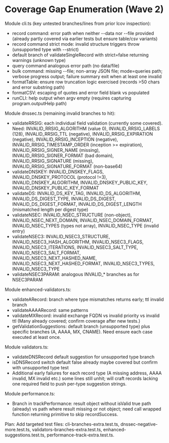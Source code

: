 # Coverage Gap Enumeration (Wave 2)

Module cli.ts (key untested branches/lines from prior lcov inspection):

- record command: error path when neither --data nor --file provided (already partly covered via earlier tests but ensure table/csv variants)
- record command strict mode: invalid structure triggers throw (unsupported type with --strict)
- default branch of validateSingleRecord with strict=false returning warnings (unknown type)
- query command analogous error path (no data/file)
- bulk command: missing --file; non-array JSON file; mode=queries path; verbose progress output; failure summary exit when at least one invalid
- formatTable: ensure row truncation logic exercised (records >50 chars and error substring path)
- formatCSV: escaping of quotes and error field blank vs populated
- runCLI: help output when argv empty (requires capturing program.outputHelp path)

Module dnssec.ts (remaining invalid branches to hit):

- validateRRSIG: each individual field validation (currently some covered). Need: INVALID_RRSIG_ALGORITHM (value 0), INVALID_RRSIG_LABELS (128), INVALID_RRSIG_TTL (negative), INVALID_RRSIG_EXPIRATION (negative), INVALID_RRSIG_INCEPTION (negative), INVALID_RRSIG_TIMESTAMP_ORDER (inception >= expiration), INVALID_RRSIG_SIGNER_NAME (missing), INVALID_RRSIG_SIGNER_FORMAT (bad domain), INVALID_RRSIG_SIGNATURE (missing), INVALID_RRSIG_SIGNATURE_FORMAT (non-base64)
- validateDNSKEY: INVALID_DNSKEY_FLAGS, INVALID_DNSKEY_PROTOCOL (protocol !=3), INVALID_DNSKEY_ALGORITHM, INVALID_DNSKEY_PUBLIC_KEY, INVALID_DNSKEY_PUBLIC_KEY_FORMAT
- validateDS: INVALID_DS_KEY_TAG, INVALID_DS_ALGORITHM, INVALID_DS_DIGEST_TYPE, INVALID_DS_DIGEST, INVALID_DS_DIGEST_FORMAT, INVALID_DS_DIGEST_LENGTH (mismatched length per digest type)
- validateNSEC: INVALID_NSEC_STRUCTURE (non-object), INVALID_NSEC_NEXT_DOMAIN, INVALID_NSEC_DOMAIN_FORMAT, INVALID_NSEC_TYPES (types not array), INVALID_NSEC_TYPE (invalid entry)
- validateNSEC3: INVALID_NSEC3_STRUCTURE, INVALID_NSEC3_HASH_ALGORITHM, INVALID_NSEC3_FLAGS, INVALID_NSEC3_ITERATIONS, INVALID_NSEC3_SALT_TYPE, INVALID_NSEC3_SALT_FORMAT, INVALID_NSEC3_NEXT_HASHED_NAME, INVALID_NSEC3_NEXT_HASHED_FORMAT, INVALID_NSEC3_TYPES, INVALID_NSEC3_TYPE
- validateNSEC3PARAM: analogous INVALID\_\* branches as for NSEC3PARAM

Module enhanced-validators.ts:

- validateARecord: branch where type mismatches returns early; ttl invalid branch
- validateAAAARecord: same patterns
- validateMXRecord: invalid exchange FQDN vs invalid priority vs invalid ttl
  (Many already covered; confirm coverage after new tests.)
- getValidationSuggestions: default branch (unsupported type) plus specific branches (A, AAAA, MX, CNAME). Need ensure each case executed at least once.

Module validators.ts:

- validateDNSRecord default suggestion for unsupported type branch
- isDNSRecord switch default false already maybe covered but confirm with unsupported type test
- Additional early failures for each record type (A missing address, AAAA invalid, MX invalid etc.) some lines still unhit; will craft records lacking one required field to push per-type suggestion strings.

Module performance.ts:

- Branch in trackPerformance: result object without isValid true path (already) vs path where result missing or not object; need call wrapped function returning primitive to skip recordSuccess.

Plan: Add targeted test files: cli-branches-extra.test.ts, dnssec-negative-more.test.ts, validators-branches-extra.test.ts, enhanced-suggestions.test.ts, performance-track-extra.test.ts.
